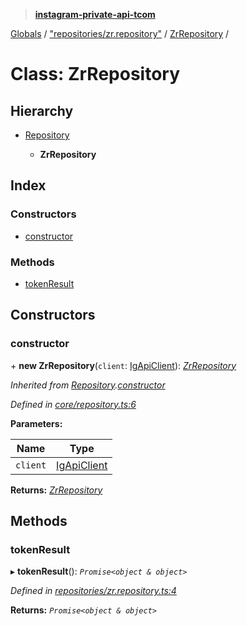 > **[instagram-private-api-tcom](../README.md)**

[Globals](../README.md) / ["repositories/zr.repository"](../modules/_repositories_zr_repository_.md) / [ZrRepository](_repositories_zr_repository_.zrrepository.md) /

# Class: ZrRepository

## Hierarchy

* [Repository](_core_repository_.repository.md)

  * **ZrRepository**

## Index

### Constructors

* [constructor](_repositories_zr_repository_.zrrepository.md#constructor)

### Methods

* [tokenResult](_repositories_zr_repository_.zrrepository.md#tokenresult)

## Constructors

###  constructor

\+ **new ZrRepository**(`client`: [IgApiClient](_core_client_.igapiclient.md)): *[ZrRepository](_repositories_zr_repository_.zrrepository.md)*

*Inherited from [Repository](_core_repository_.repository.md).[constructor](_core_repository_.repository.md#constructor)*

*Defined in [core/repository.ts:6](https://github.com/cuonglnhust/instagram-private-api-tcom/blob/master/src/core/repository.ts#L6)*

**Parameters:**

Name | Type |
------ | ------ |
`client` | [IgApiClient](_core_client_.igapiclient.md) |

**Returns:** *[ZrRepository](_repositories_zr_repository_.zrrepository.md)*

## Methods

###  tokenResult

▸ **tokenResult**(): *`Promise<object & object>`*

*Defined in [repositories/zr.repository.ts:4](https://github.com/cuonglnhust/instagram-private-api-tcom/blob/3e16058/src/repositories/zr.repository.ts#L4)*

**Returns:** *`Promise<object & object>`*